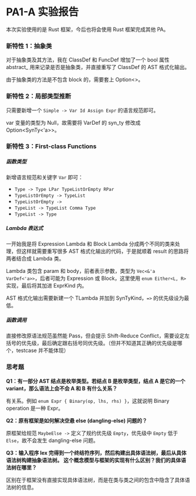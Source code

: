 # PA1-A 实验报告

本次实验使用的是 Rust 框架，今后也将会使用 Rust 框架完成其他 PA。

### 新特性 1：抽象类

对于抽象类及其方法，我在 ClassDef 和 FuncDef 增加了一个 bool 属性 abstract_ 用来记录是否是抽象类，并直接重写了 ClassDef 的 AST 格式化输出。

由于抽象类的方法是不包含 block 的，需要套上 Option<>。

### 新特性 2：局部类型推断

只需要新增一个 `Simple -> Var Id Assign Expr` 的语言规范即可。

var 变量的类型为 Null，故需要将 VarDef 的 syn_ty 修改成 Option<SynTy<'a>>。

### 新特性 3：First-class Functions

##### 函数类型

新增语言规范和关键字 `Var` 即可：

- `Type -> Type LPar TypeListOrEmpty RPar`
- `TypeListOrEmpty -> TypeList`
- `TypeListOrEmpty ->`
- `TypeList -> TypeList Comma Type`
- `TypeList -> Type`

##### Lambda 表达式

一开始我是将 Expression Lambda 和 Block Lambda 分成两个不同的类来处理，但这样就需要重写很多 AST 格式化输出的代码，于是就顺着 result 的思路将两者结合成 Lambda 类。

Lambda 类包含 param 和 body，前者表示参数，类型为 `Vec<&'a VarDef<'a>>`，后者可能为 Expression 或 Block，这里使用 `enum Either<L, R>` 实现，最后将其加进 ExprKind 内。 

AST 格式化输出需要新建一个 TLambda 并加到 SynTyKind，`=>` 的优先级设为最低。

##### 函数调用

直接修改原语法规范虽然能 Pass，但会提示 Shift-Reduce Conflict，需要设定左括号的优先级，最后确定跟右括号同优先级。（但并不知道其正确的优先级是哪个，testcase 并不能体现）

### 思考题

**Q1：有一部分 AST 结点是枚举类型。若结点 B 是枚举类型，结点 A 是它的一个 variant，那么语法上会不会 A 和 B 有什么关系？**

有关系。例如 `enum Expr { Binary(op, lhs, rhs) }`，这就说明 Binary operation 是一种 Expr。

**Q2：原有框架是如何解决空悬 else (dangling-else) 问题的？**

原框架给规范 `MaybeElse ->` 定义了规约优先级 `Empty`，优先级中 `Empty` 低于 `Else`，故不会发生 dangling-else 问题。

**Q3：输入程序 lex 完得到一个终结符序列，然后构建出具体语法树，最后从具体语法树构建抽象语法树。 这个概念模型与框架的实现有什么区别？我们的具体语法树在哪里？**

区别在于框架没有直接实现具体语法树，而是在类与类之间的包含中隐含了具体语法树的信息。